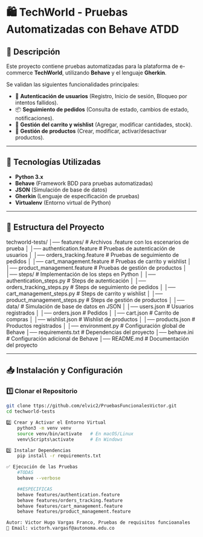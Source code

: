# 🛍️ TechWorld - Pruebas Automatizadas con Behave ATDD

## 📌 Descripción
Este proyecto contiene pruebas automatizadas para la plataforma de e-commerce **TechWorld**, utilizando **Behave** y el lenguaje **Gherkin**.  

Se validan las siguientes funcionalidades principales:
- 🔐 **Autenticación de usuarios** (Registro, Inicio de sesión, Bloqueo por intentos fallidos).
- 📦 **Seguimiento de pedidos** (Consulta de estado, cambios de estado, notificaciones).
- 🛒 **Gestión del carrito y wishlist** (Agregar, modificar cantidades, stock).
- 🏪 **Gestión de productos** (Crear, modificar, activar/desactivar productos).

---

## 🚀 **Tecnologías Utilizadas**
- **Python 3.x**
- **Behave** (Framework BDD para pruebas automatizadas)
- **JSON** (Simulación de base de datos)
- **Gherkin** (Lenguaje de especificación de pruebas)
- **Virtualenv** (Entorno virtual de Python)

---

## 📂 **Estructura del Proyecto**
techworld-tests/
│── features/                      # Archivos .feature con los escenarios de prueba
│   │── authentication.feature      # Pruebas de autenticación de usuarios
│   │── orders_tracking.feature     # Pruebas de seguimiento de pedidos
│   │── cart_management.feature     # Pruebas de carrito y wishlist
│   │── product_management.feature  # Pruebas de gestión de productos
│
│── steps/                          # Implementación de los steps en Python
│   │── authentication_steps.py     # Steps de autenticación
│   │── orders_tracking_steps.py    # Steps de seguimiento de pedidos
│   │── cart_management_steps.py    # Steps de carrito y wishlist
│   │── product_management_steps.py # Steps de gestión de productos
│
│── data/                           # Simulación de base de datos en JSON
│   │── users.json                   # Usuarios registrados
│   │── orders.json                  # Pedidos
│   │── cart.json                    # Carrito de compras
│   │── wishlist.json                 # Wishlist de productos
│   │── products.json                 # Productos registrados
│
│── environment.py                   # Configuración global de Behave
│── requirements.txt                  # Dependencias del proyecto
│── behave.ini                        # Configuración adicional de Behave
│── README.md                         # Documentación del proyecto

---

## 📥 **Instalación y Configuración**
### 1️⃣ **Clonar el Repositorio**
```bash
git clone ttps://github.com/elvic2/PruebasFuncionalesVictor.git
cd techworld-tests

2️⃣ Crear y Activar el Entorno Virtual
    python3 -m venv venv
    source venv/bin/activate   # En macOS/Linux
    venv\Scripts\activate      # En Windows

3️⃣ Instalar Dependencias
    pip install -r requirements.txt

✅ Ejecución de las Pruebas
    #TODAS
    behave --verbose

    ##ESPECIFICAS
    behave features/authentication.feature
    behave features/orders_tracking.feature
    behave features/cart_management.feature
    behave features/product_management.feature

Autor: Victor Hugo Vargas Franco, Pruebas de requisitos funcioanales
📩 Email: victorh.vargasf@autonoma.edu.co
